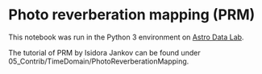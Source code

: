 # Photo reverberation mapping (PRM)

This notebook was run in the Python 3 environment on [Astro Data Lab](https://datalab.noirlab.edu/). 

The tutorial of PRM by Isidora Jankov can be found under 05_Contrib/TimeDomain/PhotoReverberationMapping.
